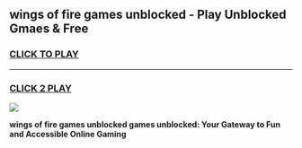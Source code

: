
## wings of fire games unblocked - Play Unblocked Gmaes & Free
<h3>
<a href="https://news.freeplayer.one?title=wings_of_fire_games_unblocked&ref=16F">CLICK TO PLAY</a></h3>
<hr>

<h3>
<a href="https://news.freeplayer.one?title=wings_of_fire_games_unblocked&ref=16F">CLICK 2 PLAY</a>
  
</h3>

<a href="https://news.freeplayer.one?title=wings_of_fire_games_unblocked&ref=16F/"><img src="https://clearcache.store/games.png"></a>


**wings of fire games unblocked games unblocked: Your Gateway to Fun and Accessible Online Gaming**
